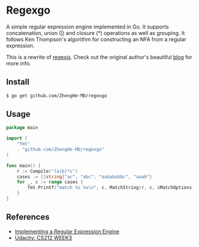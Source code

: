 # Regexgo

A simple regular expression engine implemented in Go. It supports concatenation, union (|) and closure (*) operations as well as grouping. It follows Ken Thompson's algorithm for constructing an NFA from a regular expression.

This is a rewrite of [regexjs](https://github.com/deniskyashif/regexjs). Check out the original author's beautiful [blog](https://deniskyashif.com/implementing-a-regular-expression-engine/) for more info.

## Install

```sh
$ go get github.com/ZhengHe-MD/regexgo
```

## Usage

```go
package main

import (
	"fmt"
	. "github.com/ZhengHe-MD/regexgo"
)

func main() {
	r := Compile("(a|b)*c")
	cases := []string{"ac", "abc", "aabababbc", "aaab"}
	for _, c := range cases {
		fmt.Printf("match %s %v\n", c, MatchString(r, c, &MatchOptions{DFS}))
	}
}
```

## References

* [Implementing a Regular Expression Engine](https://deniskyashif.com/implementing-a-regular-expression-engine/)
* [Udacity: CS212 WEEK3](https://sites.google.com/site/udacitymirrorcs212/syllabus)





